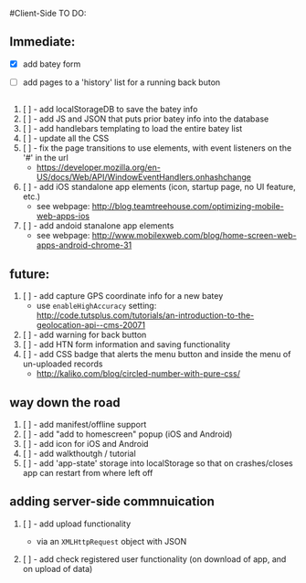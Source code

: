 #Client-Side TO DO:


## Immediate:
- [x] add batey form
- [ ] add pages to a 'history' list for a running back buton


## 
1. [ ] - add localStorageDB to save the batey info
1. [ ] - add JS and JSON that puts prior batey info into the database
1. [ ] - add handlebars templating to load the entire batey list
1. [ ] - update all the CSS
2. [ ] - fix the page transitions to use <a> elements, with event listeners on the '#' in the url
    - https://developer.mozilla.org/en-US/docs/Web/API/WindowEventHandlers.onhashchange
3. [ ] - add iOS standalone app elements (icon, startup page, no UI feature, etc.)
    - see webpage: http://blog.teamtreehouse.com/optimizing-mobile-web-apps-ios
4. [ ] - add andoid stanalone app elements
    - see webpage: http://www.mobilexweb.com/blog/home-screen-web-apps-android-chrome-31



## future:
1. [ ] - add capture GPS coordinate info for a new batey
    - use `enableHighAccuracy` setting: http://code.tutsplus.com/tutorials/an-introduction-to-the-geolocation-api--cms-20071
1. [ ] - add warning for back button
2. [ ] - add HTN form information and saving functionality
3. [ ] - add CSS badge that alerts the menu button and inside the menu of un-uploaded records
    - http://kaliko.com/blog/circled-number-with-pure-css/


## way down the road
1. [ ] - add manifest/offline support
1. [ ] - add "add to homescreen" popup (iOS and Android)
1. [ ] - add icon for iOS and Android
2. [ ] - add walkthoutgh / tutorial
3. [ ] - add 'app-state' storage into localStorage so that on crashes/closes app can restart from where left off


## adding server-side commnuication
1. [ ] - add upload functionality
    - via an `XMLHttpRequest` object with JSON

1. [ ] - add check registered user functionality (on download of app, and on upload of data) 
